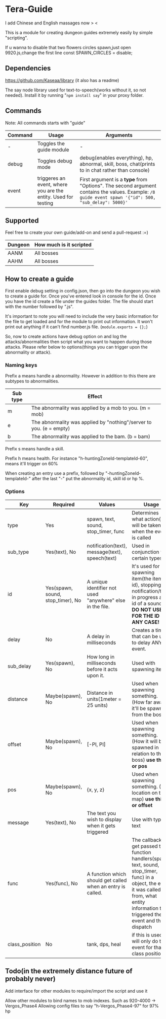 # Tera-Guide

I  add Chinese and English massages now > <

This is a module for creating dungeon guides extremely easily by simple "scripting".

If u wanna to disable that two flowers circles spawn,just open 9920.js,change the first line const SPAWN_CIRCLES = disable;

## Dependencies
https://github.com/Kaseaa/library (it also has a readme)

The say node library used for text-to-speech(works without it, so not needed). Install it by running "`npm install say`" in your proxy folder.

## Commands
Note: All commands starts with "guide"

Command | Usage | Arguments
--- | --- | ---
\- | Toggles the guide module | \-
debug | Toggles debug mode | debug(enables everything), hp, abnormal, skill, boss, chat(prints to in chat rather than console)
event | triggeres an event, where you are the entity. Used for testing | First argument is a **type** from "Options". The second argument contains the values. Example: `/8 guide event spawn '{"id": 500, "sub_delay": 5000}'`
## Supported
Feel free to create your own guide/add-on and send a pull-request :=)

Dungeon | How much is it scripted
--- | ---
AANM | All bosses
AAHM | All bosses



## How to create a guide
First enable debug setting in config.json, then go into the dungeon you wish to create a guide for.
Once you've entered look in console for the id. Once you have the id create a file under the guides folder.
The file should start with the number followed by ".js".

It's important to note you will need to include the very basic information for the file to get loaded and for the module to print out information. It won't print out anything if it can't find number.js file. (`module.exports = {};`)

So, now to create actions have debug option on and log the attacks/abnormalities then script what you want to happen during those attacks. Please refer below to options(things you can trigger upon the abnormality or attack).

### Naming keys
Prefix a means handle a abnormality. However in addition to this there are subtypes to abnormalities.

Sub type | Effect
--- | ---
m | The abnormality was applied by a mob to you. (m = mob)
e | The abnormality was applied by "nothing"/server to you. (e = empty)
b | The abnormality was applied to the bam. (b = bam)

Prefix s means handle a skill.

Prefix h means health. For instance "h-huntingZoneId-templateId-60", means it'll trigger on 60%

When creating an entry use a prefix, followed by "-huntingZoneId-templateId-" after the last "-" put the abnormality id, skill id or hp %.

### Options
Key | Required | Values | Usage
--- | --- | --- | ---
type | Yes | spawn, text, sound, stop_timer, func | Determines what action(s) will be taken when the event is called
sub_type | Yes(text), No | notification(text), message(text), speech(text) | Used in conjunction with certain types.
id | Yes(spawn, sound, stop_timer), No | A unique identifier not used "anywhere" else in the file. | It's used for spawning item(the item id), stopping a notification/text in progress and id of a sound. **DO NOT USE 0 FOR THE ID IN ANY CASE!**
delay | No | A delay in milliseconds | Creates a timer that can be used to delay ANY event.
sub_delay | Yes(spawn), No | How long in milliseconds before it acts upon it. | Used with spawning items
distance | Maybe(spawn), No | Distance in units(1meter = 25 units) | Used when spawning something. (How far away it'll be spawned from the boss)
offset | Maybe(spawn), No | [-PI, PI] | Used when spawning something. (How it will be spawned in relation to the boss) **use this or pos**
pos | Maybe(spawn), No | {x, y, z} | Used when spawning something. (The location on the map) **use this or offset**
message | Yes(text), No | The text you wish to display when it gets triggered | Use with type text
func | Yes(func), No | A function which should get called when an entry is called. | The callback will get passed the function handlers(spawn, text, sound, stop_timer, func) in a object, the event it was called from, what entity information that triggered the event and the dispatch
class_position | No | tank, dps, heal | if this is used, it will only do the event for that class position

## Todo(in the extremely distance future of probably never)
Add interface for other modules to require/import the script and use it

Allow other modules to bind names to mob indexes. Such as 920-4000 -> Vergos_Phase4 Allowing config files to say "h-Vergos_Phase4-97" for 97% hp